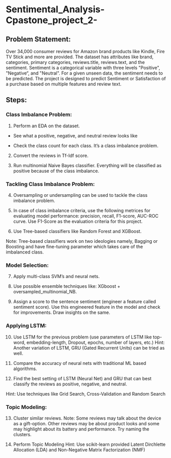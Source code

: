 ﻿# Sentimental_Analysis-Cpastone_project_2-
 ## Problem Statement:
Over 34,000 consumer reviews for Amazon brand products like Kindle, Fire TV Stick and more are provided. The dataset has attributes like brand, categories, primary categories, reviews.title, reviews.text, and the sentiment. Sentiment is a categorical variable with three levels "Positive", "Negative“, and "Neutral". For a given unseen data, the sentiment needs to be predicted. The project is designed to predict Sentiment or Satisfaction of a purchase based on multiple features and review text.

## Steps:
### Class Imbalance Problem:

1. Perform an EDA on the dataset.
* See what a positive, negative, and neutral review looks like

* Check the class count for each class. It’s a class imbalance problem.

2. Convert the reviews in Tf-Idf score.

3. Run multinomial Naive Bayes classifier. Everything will be classified as positive because of the class imbalance.

### Tackling Class Imbalance Problem:

4. Oversampling or undersampling can be used to tackle the class imbalance problem.

5. In case of class imbalance criteria, use the following metrices for evaluating model performance: precision, recall, F1-score, AUC-ROC curve. Use F1-Score as the evaluation criteria for this project.

6. Use Tree-based classifiers like Random Forest and XGBoost.

Note: Tree-based classifiers work on two ideologies namely, Bagging or Boosting and have fine-tuning parameter which takes care of the imbalanced class.

### Model Selection:

7. Apply multi-class SVM’s and neural nets.

8. Use possible ensemble techniques like: XGboost + oversampled_multinomial_NB.

9. Assign a score to the sentence sentiment (engineer a feature called sentiment score). Use this engineered feature in the model and check for improvements. Draw insights on the same.

### Applying LSTM:
10. Use LSTM for the previous problem (use parameters of LSTM like top-word, embedding-length, Dropout, epochs, number of layers, etc.)
Hint: Another variation of LSTM, GRU (Gated Recurrent Units) can be tried as well.

11. Compare the accuracy of neural nets with traditional ML based algorithms.

12. Find the best setting of LSTM (Neural Net) and GRU that can best classify the reviews as positive, negative, and neutral.

Hint: Use techniques like Grid Search, Cross-Validation and Random Search

### Topic Modeling:

13. Cluster similar reviews.
Note: Some reviews may talk about the device as a gift-option. Other reviews may be about product looks and some may highlight about its battery and performance. Try naming the clusters.

14. Perform Topic Modeling
Hint: Use scikit-learn provided Latent Dirchlette Allocation (LDA) and Non-Negative Matrix Factorization (NMF)
